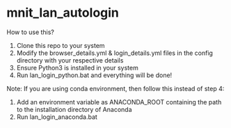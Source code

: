 # mnit_lan_autologin

How to use this?
1. Clone this repo to your system
2. Modify the browser_details.yml & login_details.yml files in the config directory with your respective details
3. Ensure Python3 is installed in your system
4. Run lan_login_python.bat and everything will be done!

Note: If you are using conda environment, then follow this instead of step 4:
1. Add an environment variable as ANACONDA_ROOT containing the path to the installation directory of Anaconda
2. Run lan_login_anaconda.bat
